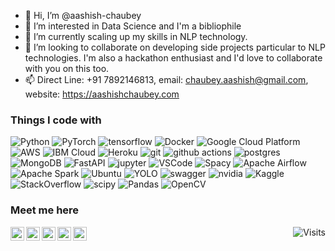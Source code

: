- 👋 Hi, I’m @aashish-chaubey
- 👀 I’m interested in Data Science and I'm a bibliophile
- 🌱 I’m currently scaling up my skills in NLP technology.
- 💞️ I’m looking to collaborate on developing side projects particular to NLP technologies. I'm also a hackathon enthusiast and I'd love to collaborate with you on this too.
- 📫 Direct Line: +91 7892146813, email: chaubey.aashish@gmail.com, website: https://aashishchaubey.com

<h3>Things I code with</h3>
<p>
  <img alt="Python" src="https://img.shields.io/badge/-Python-366C9C?style=flat-square&logo=python&logoColor=white" />
  <img alt="PyTorch" src="https://img.shields.io/badge/-PyTorch-FB542B?style=flat-square&logo=pytorch&logoColor=white" />
  <img alt="tensorflow" src="https://img.shields.io/badge/-Tensorflow-E34F26?style=flat-square&logo=tensorflow&logoColor=white" />
  <img alt="Docker" src="https://img.shields.io/badge/-Docker-46a2f1?style=flat-square&logo=docker&logoColor=white" />
  
  <img alt="Google Cloud Platform" src="https://img.shields.io/badge/-Google_Cloud_Platform-1a73e8?style=flat-square&logo=google-cloud&logoColor=white" />
  <img alt="AWS" src="https://img.shields.io/badge/-AWS-FD9A2E?style=flat-square&logo=amazonaws&logoColor=white" />
  <img alt="IBM Cloud" src="https://img.shields.io/badge/-IBM%20Cloud-3B86F7?style=flat-square&logo=ibmcloud&logoColor=white" />
  <img alt="Heroku" src="https://img.shields.io/badge/-Heroku-430098?style=flat-square&logo=heroku&logoColor=white" />
  
  <img alt="git" src="https://img.shields.io/badge/-Git-F05032?style=flat-square&logo=git&logoColor=white" />
  <img alt="github actions" src="https://img.shields.io/badge/-Github_Actions-2088FF?style=flat-square&logo=github-actions&logoColor=white" />
  
  <img alt="postgres" src="https://img.shields.io/badge/-Postgres-764ABC?style=flat-square&logo=postgresql&logoColor=white" />
  <img alt="MongoDB" src="https://img.shields.io/badge/-MongoDB-13aa52?style=flat-square&logo=mongodb&logoColor=white" />
  <img alt="FastAPI" src="https://img.shields.io/badge/-FastAPI-2E9387?style=flat-square&logo=fastapi&logoColor=white" />
  
  <img alt="jupyter" src="https://img.shields.io/badge/-Jupyter-F9A03C?style=flat-square&logo=jupyter&logoColor=white" />
  <img alt="VSCode" src="https://img.shields.io/badge/-VSCode-3CA5EB?style=flat-square&logo=visualstudiocode&logoColor=white" />
  
  <img alt="Spacy" src="https://img.shields.io/badge/-SpaCy-0799C9?style=flat-square&logo=spacy&logoColor=white" />
  
  <img alt="Apache Airflow" src="https://img.shields.io/badge/-Apache_Airflow-DD3925?style=flat-square&logo=apacheairflow&logoColor=white" />
  <img alt="Apache Spark" src="https://img.shields.io/badge/-Apache_Spark-DB5725?style=flat-square&logo=apachespark&logoColor=white" />
  
  <img alt="Ubuntu" src="https://img.shields.io/badge/-Ubuntu-E75C28?style=flat-square&logo=ubuntu&logoColor=white" />
  <img alt="YOLO" src="https://img.shields.io/badge/-YOLO-E10098?style=flat-square&logo=yolo&logoColor=white" />
  <img alt="swagger" src="https://img.shields.io/badge/-Swagger-81E32C?style=flat-square&logo=swagger&logoColor=white" />
  <img alt="nvidia" src="https://img.shields.io/badge/-NVIDIA-77B916?style=flat-square&logo=nvidia&logoColor=white" />
  
  <img alt="Kaggle" src="https://img.shields.io/badge/-Kaggle-37BAE8?style=flat-square&logo=kaggle&logoColor=white" />
  <img alt="StackOverflow" src="https://img.shields.io/badge/-Stack_Overflow-EB7229?style=flat-square&logo=stackoverflow&logoColor=white" />
  <img alt="scipy" src="https://img.shields.io/badge/-SciPy-024F9C?style=flat-square&logo=scipy&logoColor=white" />
  <img alt="Pandas" src="https://img.shields.io/badge/-Pandas-8DD6F9?style=flat-square&logo=pandas&logoColor=white" /> 
  <img alt="OpenCV" src="https://img.shields.io/badge/-OpenCV-EC4A3F?style=flat-square&logo=opencv&logoColor=white" />
</p>

<h3>Meet me here</h3>
<a href="https://www.instagram.com/sunny._.chuabey/" target="_blank">
  <img align="left" alt="Aashish's Instagram" width="22px" src="https://raw.githubusercontent.com/hussainweb/hussainweb/main/icons/instagram.png" />
</a>
<a href="https://discord.gg/p7pqTt9z" target="_blank">
  <img align="left" alt="Aashish's Discord" width="22px" src="https://raw.githubusercontent.com/peterthehan/peterthehan/master/assets/discord.svg" />
</a>
<a href="https://twitter.com/AashishLChaubey" target="_blank">
  <img align="left" alt="Aashish Chaubey | Twitter" width="22px" src="https://raw.githubusercontent.com/peterthehan/peterthehan/master/assets/twitter.svg" />
</a>
<a href="https://www.linkedin.com/in/chaubey-aashish/" target="_blank">
  <img align="left" alt="Aashish's LinkedIN" width="22px" src="https://raw.githubusercontent.com/peterthehan/peterthehan/master/assets/linkedin.svg" />
</a>
<a href="https://aashishchaubey.com" target="_blank">
  <img align="left" alt="Aashish's Website" width="22px" src="https://img.icons8.com/external-nawicon-outline-color-nawicon/344/external-website-online-learning-nawicon-outline-color-nawicon.png" />
</a>

<a href="https://visitor-badge.glitch.me/badge?page_id=aashish-chaubey.aashish-chaubey&title=Visitors" target="_blank">
  <img src="https://visitor-badge.glitch.me/badge?page_id=aashish-chaubey.aashish-chaubey&title=Visitors" align="right" alt="Visits">
</a> 

<!---
aashish-chaubey/aashish-chaubey is a ✨ special ✨ repository because its `README.md` (this file) appears on your GitHub profile.
You can click the Preview link to take a look at your changes.
--->
